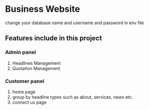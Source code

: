 <h1>Business Website</h1>
change your database name and username and password in env file

## Features include in this project

### Admin panel 

1. Headlines Management
2. Quotation Management

### Customer panel 

1. home page
2. group by headline types such as about, services, news etc.
3. connect us page
